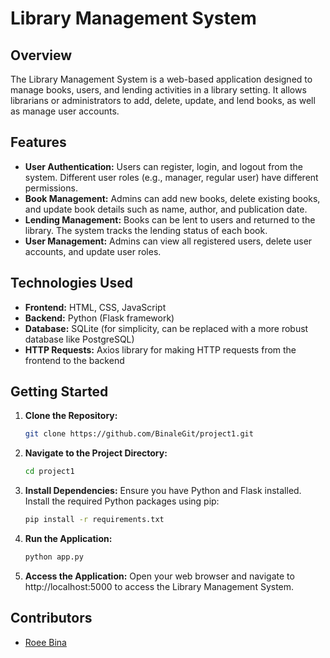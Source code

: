 # Library Management System

## Overview
The Library Management System is a web-based application designed to manage books, users, and lending activities in a library setting. It allows librarians or administrators to add, delete, update, and lend books, as well as manage user accounts.

## Features
- **User Authentication:** Users can register, login, and logout from the system. Different user roles (e.g., manager, regular user) have different permissions.
- **Book Management:** Admins can add new books, delete existing books, and update book details such as name, author, and publication date.
- **Lending Management:** Books can be lent to users and returned to the library. The system tracks the lending status of each book.
- **User Management:** Admins can view all registered users, delete user accounts, and update user roles.

## Technologies Used
- **Frontend:** HTML, CSS, JavaScript
- **Backend:** Python (Flask framework)
- **Database:** SQLite (for simplicity, can be replaced with a more robust database like PostgreSQL)
- **HTTP Requests:** Axios library for making HTTP requests from the frontend to the backend

## Getting Started
1. **Clone the Repository:**
   ```bash
   git clone https://github.com/BinaleGit/project1.git
   ```

2. **Navigate to the Project Directory:**
   ```bash
   cd project1
   ```

3. **Install Dependencies:**
   Ensure you have Python and Flask installed. Install the required Python packages using pip:
   ```bash
   pip install -r requirements.txt
   ```

4. **Run the Application:**
   ```bash
   python app.py
   ```

5. **Access the Application:**
   Open your web browser and navigate to http://localhost:5000 to access the Library Management System.

## Contributors
- [Roee Bina](https://github.com/BinaleGit)

